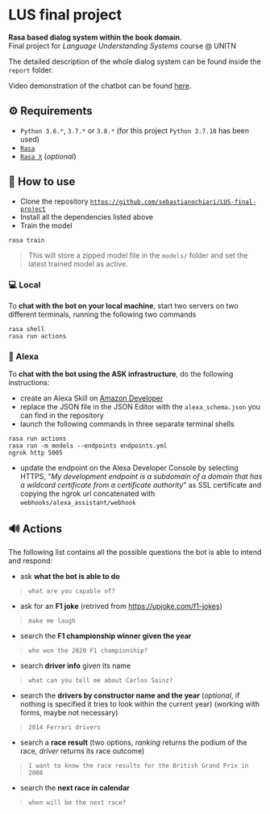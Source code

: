 # LUS final project
**Rasa based dialog system within the book domain**.  
Final project for *Language Understanding Systems* course @ UNITN

The detailed description of the whole dialog system can be found inside the `report` folder.

Video demonstration of the chatbot can be found [here](https://drive.google.com/file/d/1STil5DJKEMYJ8v5sCcFc9dFwbi_CzI4X/view?usp=sharing).

## ⚙️ Requirements

- `Python 3.6.*`, `3.7.*` or `3.8.*` (for this project `Python 3.7.10` has been used)
- [`Rasa`](https://rasa.com/docs/rasa/installation)
- [`Rasa X`](https://rasa.com/docs/rasa-x/) (*optional*)

## 🔧 How to use

- Clone the repository [`https://github.com/sebastianochiari/LUS-final-project`](https://github.com/sebastianochiari/LUS-final-project)
- Install all the dependencies listed above
- Train the model  
```
rasa train
```
> This will store a zipped model file in the `models/` folder and set the latest trained model as active.

### 💻 Local
To **chat with the bot on your local machine**, start two servers on two different terminals, running the following two commands
```
rasa shell
rasa run actions
```

### 🔮 Alexa
To **chat with the bot using the ASK infrastructure**, do the following instructions:

- create an Alexa Skill on [Amazon Developer](https://developer.amazon.com/it-IT/alexa/alexa-skills-kit)
- replace the JSON file in the JSON Editor with the `alexa_schema.json` you can find in the repository
- launch the following commands in three separate terminal shells
```
rasa run actions
rasa run -m models --endpoints endpoints.yml
ngrok http 5005
```
- update the endpoint on the Alexa Developer Console by selecting HTTPS, "*My development endpoint is a subdomain of a domain that has a wildcard certificate from a certificate authority*" as SSL certificate and copying the ngrok url concatenated with `webhooks/alexa_assistant/webhook`

## 🔊 Actions

The following list contains all the possible questions the bot is able to intend and respond:
- ask **what the bot is able to do**
> `what are you capable of?`
- ask for an **F1 joke** (retrived from https://upjoke.com/f1-jokes)
> `make me laugh`
- search the **F1 championship winner given the year**
> `who won the 2020 F1 championship?`
- search **driver info** given its name
> `what can you tell me about Carlos Sainz?`
- search the **drivers by constructor name and the year** (*optional*, if nothing is specified it tries to look within the current year) (working with forms, maybe not necessary)  
> `2014 Ferrari drivers`
- search a **race result** (two options, *ranking* returns the podium of the race, *driver* returns its race outcome)
> `I want to know the race results for the British Grand Prix in 2008`
- search the **next race in calendar**
> `when will be the next race?`
